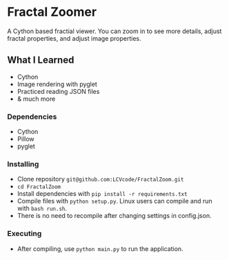 # Fractal Zoomer

A Cython based fractial viewer.  You can zoom in to see more details, adjust fractal properties, and adjust image properties.  

## What I Learned

* Cython
* Image rendering with pyglet
* Practiced reading JSON files
* & much more

### Dependencies

* Cython
* Pillow
* pyglet

### Installing

* Clone repository `git@github.com:LCVcode/FractalZoom.git`
* `cd FractalZoom`
* Install dependencies with `pip install -r requirements.txt`
* Compile files with `python setup.py`. Linux users can compile and run with `bash run.sh`.
* There is no need to recompile after changing settings in config.json.

### Executing

* After compiling, use `python main.py` to run the application.
